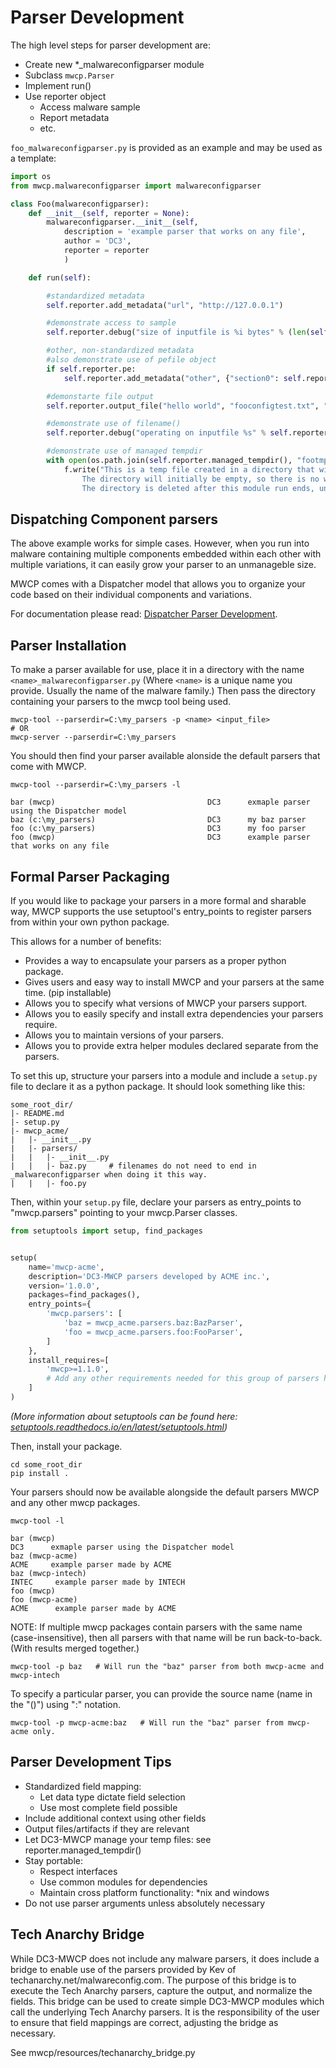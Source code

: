 # Parser Development

The high level steps for parser development are:

- Create new *_malwareconfigparser module
- Subclass `mwcp.Parser`
- Implement run()
- Use reporter object
  - Access malware sample
  - Report metadata
  - etc.

`foo_malwareconfigparser.py` is provided as an example and may be used as a template:


```python
import os
from mwcp.malwareconfigparser import malwareconfigparser

class Foo(malwareconfigparser):
    def __init__(self, reporter = None):
        malwareconfigparser.__init__(self,
            description = 'example parser that works on any file',
            author = 'DC3',
            reporter = reporter
            )

    def run(self):

        #standardized metadata
        self.reporter.add_metadata("url", "http://127.0.0.1")

        #demonstrate access to sample
        self.reporter.debug("size of inputfile is %i bytes" % (len(self.reporter.data)))

        #other, non-standardized metadata
        #also demonstrate use of pefile object
        if self.reporter.pe:
            self.reporter.add_metadata("other", {"section0": self.reporter.pe.sections[0].Name.rstrip('\x00')})

        #demonstarte file output
        self.reporter.output_file("hello world", "fooconfigtest.txt", "example output file")

        #demonstrate use of filename()
        self.reporter.debug("operating on inputfile %s" % self.reporter.filename())

        #demonstrate use of managed tempdir
        with open(os.path.join(self.reporter.managed_tempdir(), "footmp.txt"), "w") as f:
            f.write("This is a temp file created in a directory that will be managed by the mwcp framework. \
                The directory will initially be empty, so there is no worry about name collisions. \
                The directory is deleted after this module run ends, unless tempcleanup is disabled.")

```

## Dispatching Component parsers
The above example works for simple cases. However, when you run into malware containing multiple components
embedded within each other with multiple variations, it can easily grow your parser to an unmanageble size.

MWCP comes with a Dispatcher model that allows you to organize your code based on their individual components
and variations.

For documentation please read: [Dispatcher Parser Development](DispatcherParserDevelopment.md).


## Parser Installation
To make a parser available for use, place it in a directory with the name `<name>_malwareconfigparser.py` (Where `<name>` is a unique name you provide. Usually the name of the malware family.)
Then pass the directory containing your parsers to the mwcp tool being used.
```
mwcp-tool --parserdir=C:\my_parsers -p <name> <input_file>
# OR
mwcp-server --parserdir=C:\my_parsers
```

You should then find your parser available alonside the default parsers that come with MWCP.
```
mwcp-tool --parserdir=C:\my_parsers -l
```

```
bar (mwcp)                                  DC3      exmaple parser using the Dispatcher model
baz (c:\my_parsers)                         DC3      my baz parser
foo (c:\my_parsers)                         DC3      my foo parser
foo (mwcp)                                  DC3      example parser that works on any file
```

## Formal Parser Packaging
If you would like to package your parsers in a more formal and sharable way,
MWCP supports the use setuptool's entry_points to register parsers from within
your own python package.

This allows for a number of benefits:
- Provides a way to encapsulate your parsers as a proper python package.
- Gives users and easy way to install MWCP and your parsers at the same time. (pip installable)
- Allows you to specify what versions of MWCP your parsers support.
- Allows you to easily specify and install extra dependencies your parsers require.
- Allows you to maintain versions of your parsers.
- Allows you to provide extra helper modules declared separate from the parsers.

To set this up, structure your parsers into a module and include a `setup.py` file to declare it as a python package. It should look something like this:
```
some_root_dir/
|- README.md
|- setup.py
|- mwcp_acme/
|   |- __init__.py
|   |- parsers/
|   |   |- __init__.py
|   |   |- baz.py     # filenames do not need to end in _malwareconfigparser when doing it this way.
|   |   |- foo.py
```

Then, within your `setup.py` file, declare your parsers as entry_points to "mwcp.parsers" pointing
to your mwcp.Parser classes.
```python
from setuptools import setup, find_packages


setup(
    name='mwcp-acme',
    description='DC3-MWCP parsers developed by ACME inc.',
    version='1.0.0',
    packages=find_packages(),
    entry_points={
        'mwcp.parsers': [
            'baz = mwcp_acme.parsers.baz:BazParser',
            'foo = mwcp_acme.parsers.foo:FooParser',
        ]
    },
    install_requires=[
        'mwcp>=1.1.0',
        # Add any other requirements needed for this group of parsers here.
    ]
)
```

*(More information about setuptools can be found here: [setuptools.readthedocs.io/en/latest/setuptools.html]())*

Then, install your package.
```
cd some_root_dir
pip install .
```

Your parsers should now be available alongside the default parsers MWCP and any other mwcp packages.
```
mwcp-tool -l
```
```
bar (mwcp)                                                             DC3      exmaple parser using the Dispatcher model
baz (mwcp-acme)                                                        ACME     example parser made by ACME
baz (mwcp-intech)                                                      INTEC     example parser made by INTECH
foo (mwcp)
foo (mwcp-acme)                                                        ACME      example parser made by ACME
```

NOTE: If multiple mwcp packages contain parsers with the same name (case-insensitive), then all parsers with that name will be run back-to-back. (With results merged together.)
```
mwcp-tool -p baz   # Will run the "baz" parser from both mwcp-acme and mwcp-intech
```

To specify a particular parser, you can provide the source name (name in the "()") using ":" notation.
```
mwcp-tool -p mwcp-acme:baz   # Will run the "baz" parser from mwcp-acme only.
```



## Parser Development Tips
- Standardized field mapping:
  - Let data type dictate field selection
  - Use most complete field possible
- Include additional context using other fields
- Output files/artifacts if they are relevant
- Let DC3-MWCP manage your temp files: see reporter.managed_tempdir()
- Stay portable:
  - Respect interfaces
  - Use common modules for dependencies
  - Maintain cross platform functionality: *nix and windows
- Do not use parser arguments unless absolutely necessary

## Tech Anarchy Bridge

While DC3-MWCP does not include any malware parsers, it does include a bridge to enable use
of the parsers provided by Kev of techanarchy.net/malwareconfig.com. The purpose
of this bridge is to execute the Tech Anarchy parsers, capture the output, and normalize
the fields. This bridge can be used to create simple DC3-MWCP modules which call the underlying
Tech Anarchy parsers. It is the responsibility of the user to ensure that field mappings are
correct, adjusting the bridge as necessary.

See mwcp/resources/techanarchy_bridge.py
